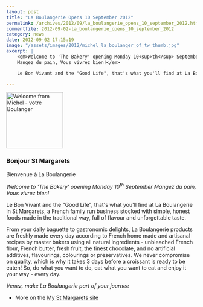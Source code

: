 ```yaml
---
layout: post
title: "La Boulangerie Opens 10 September 2012"
permalink: /archives/2012/09/la_boulangerie_opens_10_september_2012.html
commentfile: 2012-09-02-la_boulangerie_opens_10_september_2012
category: news
date: 2012-09-02 17:15:19
image: "/assets/images/2012/michel_la_boulanger_of_tw_thumb.jpg"
excerpt: |
    <em>Welcome to 'The Bakery' opening Monday 10<sup>th</sup> September
    Mangez du pain, Vous vivrez bien!</em>

    Le Bon Vivant and the "Good Life", that's what you'll find at La Boulangerie in St Margarets, a French family run business stocked with simple, honest foods made in the traditional way, full of flavour and unforgettable taste.

---
```


<a href="/assets/images/2012/michel_la_boulanger_of_tw.jpg" title="See larger version of - Welcome from Michel - votre Boulanger "><img src="/assets/images/2012/michel_la_boulanger_of_tw_thumb.jpg" width="150" height="149" alt="Welcome from Michel - votre Boulanger " class="photo right" /></a>

### Bonjour St Margarets
Bienvenue à La Boulangerie

<em>Welcome to 'The Bakery' opening Monday 10<sup>th</sup> September
Mangez du pain, Vous vivrez bien!</em>

Le Bon Vivant and the "Good Life", that's what you'll find at La Boulangerie in St Margarets, a French family run business stocked with simple, honest foods made in the traditional way, full of flavour and unforgettable taste.

From your daily baguette to gastronomic delights, La Boulangerie products are freshly made every day according to French home made and artisanal recipes by master bakers using all natural ingredients - unbleached French flour, French butter, fresh fruit, the finest chocolate, and no artificial additives, flavourings, colourings or preservatives. We never compromise on quality, which is why it takes 3 days before a croissant is ready to be eaten! So, do what you want to do, eat what you want to eat and enjoy it your way - every day.

*Venez, make La Boulangerie part of your journee*

-   More on the [My St Margarets site](http://www.mystmargarets.com/2012/09/la_boulangerie_opens_10_september_2012.shtml#more)

